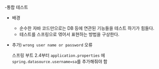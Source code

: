 -통합 테스트

- 배경
  - 순수한 자바 코드만으로는 DB 등에 연관된 기능들을 테스트 하기가 힘들다.
  - 테스트를 스프링으로 엮어서 표현하는 방법을 구상한다.



- 추가) `wrong user name or password` 오류 

  스프링 부트 2.4부터 `application.properties` 에 `spring.datasource.username=sa`를 추가해줘야 함

